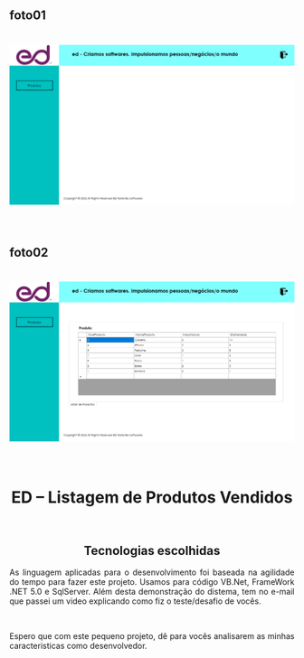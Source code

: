 <br>
<h2 align="Left">foto01</h2>
<h1 align="center">
    <img src="ED_TesteVB6\Resources\ED_TesteVB6_01.png">
</h1>
<br>
<h2 align="Left">foto02</h2>
<h1 align="center">
    <img src="ED_TesteVB6\Resources\ED_TesteVB6_02.png">
</h1>

<br>
<h1 align="center">ED – Listagem de Produtos Vendidos</h1>
<br>
<h2 align="center">Tecnologias escolhidas</h2>
<p align="justify">As linguagem aplicadas para o desenvolvimento foi baseada na agilidade do tempo para fazer este projeto. Usamos para código
VB.Net, FrameWork .NET 5.0 e SqlServer. Além desta demonstração do distema, tem no e-mail que passei um video explicando como fiz o teste/desafio de vocês.</p>
<br>
<p align="justify">Espero que com este pequeno projeto, dê para vocês analisarem as minhas caracteristicas como desenvolvedor.</p>
